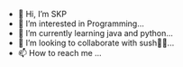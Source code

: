 - 👋 Hi, I’m SKP
- 👀 I’m interested in Programming...
- 🌱 I’m currently learning java and python...
- 💞️ I’m looking to collaborate with sush🙈🙈...
- 📫 How to reach me ...

<!---
SKPatil18/SKPatil18 is a ✨ special ✨ repository because its `README.md` (this file) appears on your GitHub profile.
You can click the Preview link to take a look at your changes.
--->
